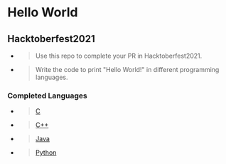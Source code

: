 # Hello World 
## Hacktoberfest2021

- > Use this repo to complete your PR in Hacktoberfest2021. 
- > Write the code to print "Hello World!" in different programming languages.
### Completed Languages
- > [C](https://github.com/afashani/Hello-World-Hacktoberfest2021-/blob/main/helloworld.c)
- > [C++](https://github.com/afashani/Hello-World-Hacktoberfest2021-/blob/main/helloworld.cpp)
- > [Java](https://github.com/afashani/Hello-World-Hacktoberfest2021-/blob/main/HelloWorld.java)
- > [Python](https://github.com/afashani/Hello-World-Hacktoberfest2021-/blob/main/helloworld.py)
